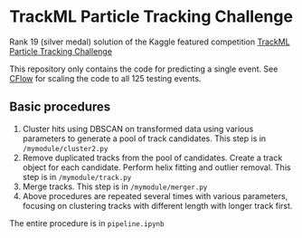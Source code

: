 # TrackML Particle Tracking Challenge
Rank 19 (silver medal) solution of the Kaggle featured competition [TrackML Particle Tracking Challenge](https://www.kaggle.com/c/trackml-particle-identification)

This repository only contains the code for predicting a single event. See [CFlow](https://github.com/liuxiao/CFlow) for scaling the code to all 125 testing events.

## Basic procedures
1. Cluster hits using DBSCAN on transformed data using various parameters to generate a pool of track candidates. This step is in `/mymodule/cluster2.py`
2. Remove duplicated tracks from the pool of candidates. Create a track object for each candidate. Perform helix fitting and outlier removal. This step is in `/mymodule/track.py`
3. Merge tracks. This step is in `/mymodule/merger.py`
4. Above procedures are repeated several times with various parameters, focusing on clustering tracks with different length with longer track first.

The entire procedure is in `pipeline.ipynb`
